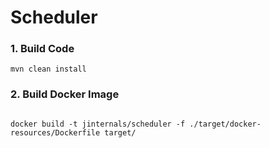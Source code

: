 # Scheduler

### 1. Build Code
```shell script
mvn clean install
```

### 2. Build Docker Image
```shell script

docker build -t jinternals/scheduler -f ./target/docker-resources/Dockerfile target/
```
